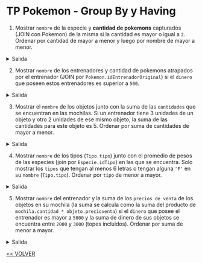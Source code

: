 # TP Pokemon - Group By y Having

1) Mostrar `nombre`  de la especie y **cantidad de pokemons** capturados (JOIN con Pokemon) de la misma si la cantidad es mayor o igual a `2`. Ordenar por cantidad de mayor a menor y luego por nombre de mayor a menor.

<details>
    <summary>Salida</summary>

| nombre   | cantidad|
| :---:    | :---:   |
| Venusaur |3        |
| Zapdos   |2        |
| Mewtwo   |2        |
| Magneton |2        |

**4 filas**
</details>

2) Mostrar `nombre`  de los entrenadores y cantidad de pokemons atrapados por el entrenador (JOIN por `Pokemon.idEntrenadorOriginal`) si el `dinero` que poseen estos entrenadores es superior a `500`.

<details>
    <summary>Salida</summary>

| nombre        | cantidad|
| :---:         | :---:   |
| LucasMedina04 | 12      |
| Liono02       | 6       |
| abrilchauq    | 6       |
| ...           | ...     |

**4 filas**
</details>

3) Mostrar el `nombre`  de los objetos junto con la suma de las `cantidades` que se encuentran en las mochilas. Si un entrenador tiene 3 unidades de un objeto y otro 2 unidades de ese mismo objeto, la suma de las cantidades para este objeto es 5. Ordenar por suma de cantidades de mayor a menor.

<details>
    <summary>Salida</summary>

| nombre        | cantidades|
| :---:         | :---:     |
| Super Ball    | 35        |
| Poké Ball     | 34        |
| Piedra agua   | 2         |
| ...           | ...       |

**5 filas**
</details>

4) Mostrar `nombre`  de los tipos (`Tipo.tipo`) junto con el promedio de pesos de las especies (join por `Especie.idTipo`) en las que se encuentra. Solo mostrar los `tipos` que tengan al menos 6 letras o tengan alguna `'F'` en su `nombre`  (`Tipo.tipo`). Ordenar por `tipo` de menor a mayor.

<details>
    <summary>Salida</summary>

| tipo      | avg(peso) |
| :---:     | :---:     |
| Dragón    | 76.5999   |
| Eléctrico | 28.5153   |
| Fantasma  | 10.42     |
| ...       | ...       |

**5 filas**
</details>

5) Mostrar `nombre`  del entrenador y la suma de los `precios de venta` de los objetos en su mochila (la suma se calcula como la suma del producto de `mochila.cantidad * objeto.precioventa`) si el `dinero` que posee el entrenador es mayor a `5000` y la suma de dinero de sus objetos se encuentra entre `2000` y `3000` (topes incluidos). Ordenar por suma de menor a mayor.

<details>
    <summary>Salida</summary>

| nombre            | suma    |
| :---:             | :---:   |
| LucasMedina04     | 2000    |
| luchoxx87         | 2100    |
| magalirodriguez09 | 3000    |

**3 filas**
</details>

[<< VOLVER](../04%20BD/README.md)
